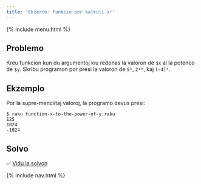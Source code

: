 ```yaml
---
title: 'Ekzerco: Funkcio por kalkuli xʸ'
---
```


{% include menu.html %}

## Problemo

Kreu funkcion kun du argumentoj kiu redonas la valoron de `$x` al la potenco de `$y`. Skribu programon por presi la valoron de `5³`, `2¹⁰`, kaj `(−4)⁵`.

## Ekzemplo

Por la supre-menciitaj valoroj, la programo devus presi:

```
$ raku function-x-to-the-power-of-y.raku
125
1024
-1024
```

## Solvo

✅ [Vidu la solvon](solution)

{% include nav.html %}